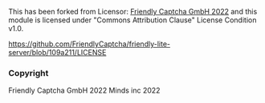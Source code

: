 This has been forked from Licensor: [Friendly Captcha GmbH 2022](www.friendlycaptcha.com) and this module is licensed under "Commons Attribution Clause" License Condition v1.0.

https://github.com/FriendlyCaptcha/friendly-lite-server/blob/109a211/LICENSE

### Copyright

Friendly Captcha GmbH 2022
Minds inc 2022
